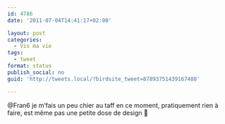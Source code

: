 ```yaml
---
id: 4786
date: '2011-07-04T14:41:17+02:00'

layout: post
categories:
  - Vis ma vie
tags:
  - tweet
format: status
publish_social: no
guid: 'http://tweets.local/?birdsite_tweet=87893751439167488'

---
```


@Fran6 je m’fais un peu chier au taff en ce moment, pratiquement rien à faire, est même pas une petite dose de design 🙁